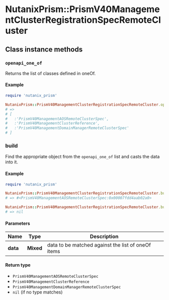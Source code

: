 # NutanixPrism::PrismV40ManagementClusterRegistrationSpecRemoteCluster

## Class instance methods

### `openapi_one_of`

Returns the list of classes defined in oneOf.

#### Example

```ruby
require 'nutanix_prism'

NutanixPrism::PrismV40ManagementClusterRegistrationSpecRemoteCluster.openapi_one_of
# =>
# [
#   :'PrismV40ManagementAOSRemoteClusterSpec',
#   :'PrismV40ManagementClusterReference',
#   :'PrismV40ManagementDomainManagerRemoteClusterSpec'
# ]
```

### build

Find the appropriate object from the `openapi_one_of` list and casts the data into it.

#### Example

```ruby
require 'nutanix_prism'

NutanixPrism::PrismV40ManagementClusterRegistrationSpecRemoteCluster.build(data)
# => #<PrismV40ManagementAOSRemoteClusterSpec:0x00007fdd4aab02a0>

NutanixPrism::PrismV40ManagementClusterRegistrationSpecRemoteCluster.build(data_that_doesnt_match)
# => nil
```

#### Parameters

| Name | Type | Description |
| ---- | ---- | ----------- |
| **data** | **Mixed** | data to be matched against the list of oneOf items |

#### Return type

- `PrismV40ManagementAOSRemoteClusterSpec`
- `PrismV40ManagementClusterReference`
- `PrismV40ManagementDomainManagerRemoteClusterSpec`
- `nil` (if no type matches)

